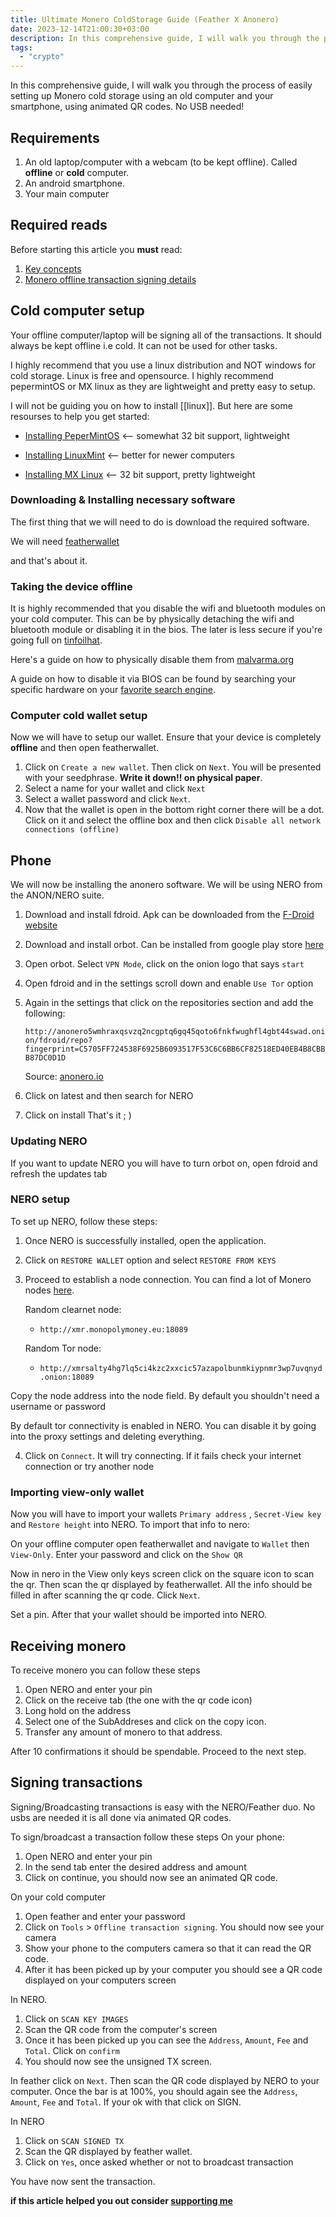 ```yaml
---
title: Ultimate Monero ColdStorage Guide (Feather X Anonero)
date: 2023-12-14T21:00:30+03:00
description: In this comprehensive guide, I will walk you through the process of easily setting up Monero cold storage using an old computer and your smartphone, using animated QR codes. No USB needed!
tags:
  - "crypto"
---
```


In this comprehensive guide, I will walk you through the process of easily setting up Monero cold storage using an old computer and your smartphone, using animated QR codes. No USB needed!


## Requirements
1. An old laptop/computer with a webcam (to be kept offline). Called **offline** or **cold** computer.
2. An android smartphone.
3. Your main computer

## Required reads 
Before starting this article you **must** read:
1. [Key concepts](https://malvarma.org/before_we_start/what_things_mean.html)
2. [Monero offline transaction signing details](https://monero.stackexchange.com/questions/2426/offline-transaction-signing-what-are-the-details)
## Cold computer setup

Your offline computer/laptop will be signing all of the transactions. It should always be kept offline i.e cold. It can not be used for other tasks.

I highly recommend that you use a linux distribution and NOT windows for cold storage. Linux is free and opensource. I highly recommend pepermintOS or MX linux as they are lightweight and pretty easy to setup. 

I will not be guiding you on how to install [[linux]]. But here are some resourses to help you get started:

- [Installing PeperMintOS](https://peppermintos.com/guide/downloading/) <--  somewhat 32 bit support, lightweight

- [Installing LinuxMint](https://linuxmint-installation-guide.readthedocs.io/en/latest/install.html) <-- better for newer computers

- [Installing MX Linux](https://www.makeuseof.com/how-to-install-mx-linux/) <-- 32 bit support, pretty lightweight

### Downloading & Installing necessary software

The first thing that we will need to do is download the required software.

We will need [featherwallet](https://featherwallet.org)

and that's about it.

### Taking the device offline

It is highly recommended that you disable the wifi and bluetooth modules on your cold computer. This can be by physically detaching the wifi and bluetooth module or disabling it in the bios. The later is less secure if you're going full on [tinfoilhat](https://i.imgur.com/p5h6STu.jpeg). 

Here's a guide on how to physically disable them from [malvarma.org](https://malvarma.org/cold_wallet/prepare_the_hardware.html)

A guide on how to disable it via BIOS can be found by searching your specific hardware on your [favorite search engine](https://searx.org/). 

### Computer cold wallet setup

Now we will have to setup our wallet. Ensure that your device is completely **offline** and then open featherwallet.

1. Click on `Create a new wallet`. Then click on `Next`. You will be presented with your seedphrase. **Write it down!! on physical paper**. 
2. Select a name for your wallet and click `Next`
3. Select a wallet password and click `Next`.
4. Now that the wallet is open in the bottom right corner there will be a dot. Click on it and select the offline box and then click `Disable all network connections (offline)`


## Phone

We will now be installing the anonero software. We will be using NERO from the ANON/NERO suite.
1. Download and install fdroid. Apk can be downloaded from the [F-Droid website](https://fdroid.org) 
2. Download and install orbot. Can be installed from google play store [here](https://play.google.com/store/apps/details?id=org.torproject.android)
3. Open orbot. Select `VPN Mode`, click on the onion logo that says `start`
4. Open fdroid and in the settings scroll down and enable `Use Tor` option
5. Again in the settings that click on the repositories section and add the following:

    `http://anonero5wmhraxqsvzq2ncgptq6gq45qoto6fnkfwughfl4gbt44swad.onion/fdroid/repo?fingerprint=C5705FF724538F6925B6093517F53C6C6BB6CF82518ED40EB4B8CBBB87DC0D1D`

    Source: [anonero.io](https://anonero.io)
6. Click on  latest and then search for NERO
7. Click on install
That's it ; )

### Updating NERO

If you want to update NERO you will have to turn orbot on, open fdroid and refresh the updates tab

### NERO setup
To set up NERO, follow these steps:

1. Once NERO is successfully installed, open the application.

2. Click on `RESTORE WALLET` option and select `RESTORE FROM KEYS`

3. Proceed to establish a node connection. You can find a lot of Monero nodes [here](https://monero.fail).

   Random clearnet node:
   - `http://xmr.monopolymoney.eu:18089`

   Random Tor node:
   - `http://xmrsalty4hg7lq5ci4kzc2xxcic57azapolbunmkiypnmr3wp7uvqnyd.onion:18089`

  Copy the node address into the node field. By default you shouldn't need a username or password 

  By default tor connectivity is enabled in NERO. You can disable it by going into the proxy settings and deleting everything.

4. Click on `Connect`. It will try connecting. If it fails check your internet connection or try another node 

### Importing view-only wallet

Now you will have to import your wallets `Primary address` , `Secret-View key` and `Restore height` into NERO. To import that info to nero:

On your offline computer open featherwallet and navigate to `Wallet` then `View-Only`. Enter your password and click on the `Show QR`

Now in nero in the View only keys screen click on the square icon to scan the qr. Then scan the qr displayed by featherwallet. All the info should be filled in after scanning the qr code. Click `Next`.

Set a pin. After that your wallet should be imported into NERO.

## Receiving monero
To receive monero you can follow these steps
1. Open NERO and enter your pin
2. Click on the receive tab (the one with the qr code icon)
3. Long hold on the address
4. Select one of the SubAddreses and click on the copy icon.
5. Transfer any amount of monero to that address.

After 10 confirmations it should be spendable. Proceed to the next step.

## Signing transactions

Signing/Broadcasting transactions is easy with the NERO/Feather duo. No usbs are needed it is all done via animated QR codes.

To sign/broadcast a transaction follow these steps
On your phone:
1. Open NERO and enter your pin
2. In the send tab enter the desired address and amount 
3. Click on continue, you should now see an animated QR code.

On your cold computer
1. Open feather and enter your password
2. Click on `Tools` > `Offline transaction signing`. You should now see your camera
3. Show your phone to the computers camera so that it can read the QR code.
4. After it has been picked up by your computer you should see a QR code displayed on your computers screen

In NERO.
1. Click on `SCAN KEY IMAGES`
2. Scan the QR code from the computer's screen 
3. Once it has been picked up you can see the `Address`, `Amount`, `Fee` and `Total`. Click on `confirm`
4. You should now see the unsigned TX screen.

In feather click on `Next`. Then scan the QR code displayed by NERO to your computer. Once the bar is at 100%, you should again see the `Address`, `Amount`, `Fee` and `Total`. If your ok with that click on SIGN.

In NERO
1. Click on `SCAN SIGNED TX`
2. Scan the QR displayed by feather wallet.
3. Click on `Yes`, once asked whether or not to broadcast transaction

You have now sent the transaction.

**if this article helped you out consider [supporting me](https://4rkal.com/donate)**

